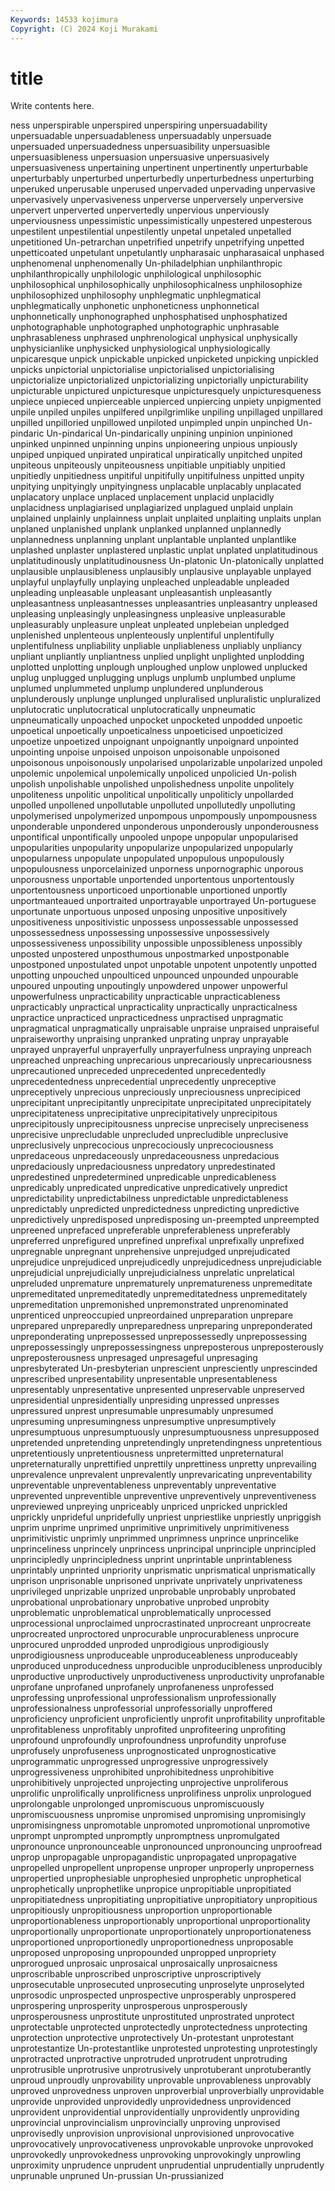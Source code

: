 ```yaml
---
Keywords: 14533 kojimura
Copyright: (C) 2024 Koji Murakami
---
```


# title

Write contents here.



ness unperspirable unperspired unperspiring unpersuadability unpersuadable unpersuadableness unpersuadably unpersuade
unpersuaded unpersuadedness unpersuasibility unpersuasible unpersuasibleness unpersuasion unpersuasive unpersuasively unpersuasiveness unpertaining
unpertinent unpertinently unperturbable unperturbably unperturbed unperturbedly unperturbedness unperturbing unperuked unperusable
unperused unpervaded unpervading unpervasive unpervasively unpervasiveness unperverse unperversely unperversive unpervert
unperverted unpervertedly unpervious unperviously unperviousness unpessimistic unpessimistically unpestered unpesterous unpestilent
unpestilential unpestilently unpetal unpetaled unpetalled unpetitioned Un-petrarchan unpetrified unpetrify unpetrifying
unpetted unpetticoated unpetulant unpetulantly unpharasaic unpharasaical unphased unphenomenal unphenomenally Un-philadelphian
unphilanthropic unphilanthropically unphilologic unphilological unphilosophic unphilosophical unphilosophically unphilosophicalness unphilosophize unphilosophized
unphilosophy unphlegmatic unphlegmatical unphlegmatically unphonetic unphoneticness unphonnetical unphonnetically unphonographed unphosphatised
unphosphatized unphotographable unphotographed unphotographic unphrasable unphrasableness unphrased unphrenological unphysical unphysically
unphysicianlike unphysicked unphysiological unphysiologically unpicaresque unpick unpickable unpicked unpicketed unpicking
unpickled unpicks unpictorial unpictorialise unpictorialised unpictorialising unpictorialize unpictorialized unpictorializing unpictorially
unpicturability unpicturable unpictured unpicturesque unpicturesquely unpicturesqueness unpiece unpieced unpierceable unpierced
unpiercing unpiety unpigmented unpile unpiled unpiles unpilfered unpilgrimlike unpiling unpillaged
unpillared unpilled unpilloried unpillowed unpiloted unpimpled unpin unpinched Un-pindaric Un-pindarical
Un-pindarically unpining unpinion unpinioned unpinked unpinned unpinning unpins unpioneering unpious
unpiously unpiped unpiqued unpirated unpiratical unpiratically unpitched unpited unpiteous unpiteously
unpiteousness unpitiable unpitiably unpitied unpitiedly unpitiedness unpitiful unpitifully unpitifulness unpitted
unpity unpitying unpityingly unpityingness unplacable unplacably unplacated unplacatory unplace unplaced
unplacement unplacid unplacidly unplacidness unplagiarised unplagiarized unplagued unplaid unplain unplained
unplainly unplainness unplait unplaited unplaiting unplaits unplan unplaned unplanished unplank
unplanked unplanned unplannedly unplannedness unplanning unplant unplantable unplanted unplantlike unplashed
unplaster unplastered unplastic unplat unplated unplatitudinous unplatitudinously unplatitudinousness Un-platonic Un-platonically
unplatted unplausible unplausibleness unplausibly unplausive unplayable unplayed unplayful unplayfully unplaying
unpleached unpleadable unpleaded unpleading unpleasable unpleasant unpleasantish unpleasantly unpleasantness unpleasantnesses
unpleasantries unpleasantry unpleased unpleasing unpleasingly unpleasingness unpleasive unpleasurable unpleasurably unpleasure
unpleat unpleated unplebeian unpledged unplenished unplenteous unplenteously unplentiful unplentifully unplentifulness
unpliability unpliable unpliableness unpliably unpliancy unpliant unpliantly unpliantness unplied unplight
unplighted unplodding unplotted unplotting unplough unploughed unplow unplowed unplucked unplug
unplugged unplugging unplugs unplumb unplumbed unplume unplumed unplummeted unplump unplundered
unplunderous unplunderously unplunge unplunged unpluralised unpluralistic unpluralized unplutocratic unplutocratical unplutocratically
unpneumatic unpneumatically unpoached unpocket unpocketed unpodded unpoetic unpoetical unpoetically unpoeticalness
unpoeticised unpoeticized unpoetize unpoetized unpoignant unpoignantly unpoignard unpointed unpointing unpoise
unpoised unpoison unpoisonable unpoisoned unpoisonous unpoisonously unpolarised unpolarizable unpolarized unpoled
unpolemic unpolemical unpolemically unpoliced unpolicied Un-polish unpolish unpolishable unpolished unpolishedness
unpolite unpolitely unpoliteness unpolitic unpolitical unpolitically unpoliticly unpollarded unpolled unpollened
unpollutable unpolluted unpollutedly unpolluting unpolymerised unpolymerized unpompous unpompously unpompousness unponderable
unpondered unponderous unponderously unponderousness unpontifical unpontifically unpooled unpope unpopular unpopularised
unpopularities unpopularity unpopularize unpopularized unpopularly unpopularness unpopulate unpopulated unpopulous unpopulously
unpopulousness unporcelainized unporness unpornographic unporous unporousness unportable unportended unportentous unportentously
unportentousness unporticoed unportionable unportioned unportly unportmanteaued unportraited unportrayable unportrayed Un-portuguese
unportunate unportuous unposed unposing unpositive unpositively unpositiveness unpositivistic unpossess unpossessable
unpossessed unpossessedness unpossessing unpossessive unpossessively unpossessiveness unpossibility unpossible unpossibleness unpossibly
unposted unpostered unposthumous unpostmarked unpostponable unpostponed unpostulated unpot unpotable unpotent
unpotently unpotted unpotting unpouched unpoulticed unpounced unpounded unpourable unpoured unpouting
unpoutingly unpowdered unpower unpowerful unpowerfulness unpracticability unpracticable unpracticableness unpracticably unpractical
unpracticality unpractically unpracticalness unpractice unpracticed unpracticedness unpractised unpragmatic unpragmatical unpragmatically
unpraisable unpraise unpraised unpraiseful unpraiseworthy unpraising unpranked unprating unpray unprayable
unprayed unprayerful unprayerfully unprayerfulness unpraying unpreach unpreached unpreaching unprecarious unprecariously
unprecariousness unprecautioned unpreceded unprecedented unprecedentedly unprecedentedness unprecedential unprecedently unpreceptive unpreceptively
unprecious unpreciously unpreciousness unprecipiced unprecipitant unprecipitantly unprecipitate unprecipitated unprecipitately unprecipitateness
unprecipitative unprecipitatively unprecipitous unprecipitously unprecipitousness unprecise unprecisely unpreciseness unprecisive unprecludable
unprecluded unprecludible unpreclusive unpreclusively unprecocious unprecociously unprecociousness unpredaceous unpredaceously unpredaceousness
unpredacious unpredaciously unpredaciousness unpredatory unpredestinated unpredestined unpredetermined unpredicable unpredicableness unpredicably
unpredicated unpredicative unpredicatively unpredict unpredictability unpredictabilness unpredictable unpredictableness unpredictably unpredicted
unpredictedness unpredicting unpredictive unpredictively unpredisposed unpredisposing un-preempted unpreempted unpreened unprefaced
unpreferable unpreferableness unpreferably unpreferred unprefigured unprefined unprefixal unprefixally unprefixed unpregnable
unpregnant unprehensive unprejudged unprejudicated unprejudice unprejudiced unprejudicedly unprejudicedness unprejudiciable unprejudicial
unprejudicially unprejudicialness unprelatic unprelatical unpreluded unpremature unprematurely unprematureness unpremeditate unpremeditated
unpremeditatedly unpremeditatedness unpremeditately unpremeditation unpremonished unpremonstrated unprenominated unprenticed unpreoccupied unpreordained
unpreparation unprepare unprepared unpreparedly unpreparedness unpreparing unpreponderated unpreponderating unprepossessed unprepossessedly
unprepossessing unprepossessingly unprepossessingness unpreposterous unpreposterously unpreposterousness unpresaged unpresageful unpresaging unpresbyterated
Un-presbyterian unprescient unpresciently unprescinded unprescribed unpresentability unpresentable unpresentableness unpresentably unpresentative
unpresented unpreservable unpreserved unpresidential unpresidentially unpresiding unpressed unpresses unpressured unprest
unpresumable unpresumably unpresumed unpresuming unpresumingness unpresumptive unpresumptively unpresumptuous unpresumptuously unpresumptuousness
unpresupposed unpretended unpretending unpretendingly unpretendingness unpretentious unpretentiously unpretentiousness unpretermitted unpreternatural
unpreternaturally unprettified unprettily unprettiness unpretty unprevailing unprevalence unprevalent unprevalently unprevaricating
unpreventability unpreventable unpreventableness unpreventably unpreventative unprevented unpreventible unpreventive unpreventively unpreventiveness
unpreviewed unpreying unpriceably unpriced unpricked unprickled unprickly unprideful unpridefully unpriest
unpriestlike unpriestly unpriggish unprim unprime unprimed unprimitive unprimitively unprimitiveness unprimitivistic
unprimly unprimmed unprimness unprince unprincelike unprinceliness unprincely unprincess unprincipal unprinciple
unprincipled unprincipledly unprincipledness unprint unprintable unprintableness unprintably unprinted unpriority unprismatic
unprismatical unprismatically unprison unprisonable unprisoned unprivate unprivately unprivateness unprivileged unprizable
unprized unprobable unprobably unprobated unprobational unprobationary unprobative unprobed unprobity unproblematic
unproblematical unproblematically unprocessed unprocessional unproclaimed unprocrastinated unprocreant unprocreate unprocreated unproctored
unprocurable unprocurableness unprocure unprocured unprodded unproded unprodigious unprodigiously unprodigiousness unproduceable
unproduceableness unproduceably unproduced unproducedness unproducible unproducibleness unproducibly unproductive unproductively unproductiveness
unproductivity unprofanable unprofane unprofaned unprofanely unprofaneness unprofessed unprofessing unprofessional unprofessionalism
unprofessionally unprofessionalness unprofessorial unprofessorially unproffered unproficiency unproficient unproficiently unprofit unprofitability
unprofitable unprofitableness unprofitably unprofited unprofiteering unprofiting unprofound unprofoundly unprofoundness unprofundity
unprofuse unprofusely unprofuseness unprognosticated unprognosticative unprogrammatic unprogressed unprogressive unprogressively unprogressiveness
unprohibited unprohibitedness unprohibitive unprohibitively unprojected unprojecting unprojective unproliferous unprolific unprolifically
unprolificness unprolifiness unprolix unprologued unprolongable unprolonged unpromiscuous unpromiscuously unpromiscuousness unpromise
unpromised unpromising unpromisingly unpromisingness unpromotable unpromoted unpromotional unpromotive unprompt unprompted
unpromptly unpromptness unpromulgated unpronounce unpronounceable unpronounced unpronouncing unproofread unprop unpropagable
unpropagandistic unpropagated unpropagative unpropelled unpropellent unpropense unproper unproperly unproperness unpropertied
unprophesiable unprophesied unprophetic unprophetical unprophetically unprophetlike unpropice unpropitiable unpropitiated unpropitiatedness
unpropitiating unpropitiative unpropitiatory unpropitious unpropitiously unpropitiousness unproportion unproportionable unproportionableness unproportionably
unproportional unproportionality unproportionally unproportionate unproportionately unproportionateness unproportioned unproportionedly unproportionedness unproposable
unproposed unproposing unpropounded unpropped unpropriety unprorogued unprosaic unprosaical unprosaically unprosaicness
unproscribable unproscribed unproscriptive unproscriptively unprosecutable unprosecuted unprosecuting unproselyte unproselyted unprosodic
unprospected unprospective unprosperably unprospered unprospering unprosperity unprosperous unprosperously unprosperousness unprostitute
unprostituted unprostrated unprotect unprotectable unprotected unprotectedly unprotectedness unprotecting unprotection unprotective
unprotectively Un-protestant unprotestant unprotestantize Un-protestantlike unprotested unprotesting unprotestingly unprotracted unprotractive
unprotruded unprotrudent unprotruding unprotrusible unprotrusive unprotrusively unprotuberant unprotuberantly unproud unproudly
unprovability unprovable unprovableness unprovably unproved unprovedness unproven unproverbial unproverbially unprovidable
unprovide unprovided unprovidedly unprovidedness unprovidenced unprovident unprovidential unprovidentially unprovidently unproviding
unprovincial unprovincialism unprovincially unproving unprovised unprovisedly unprovision unprovisional unprovisioned unprovocative
unprovocatively unprovocativeness unprovokable unprovoke unprovoked unprovokedly unprovokedness unprovoking unprovokingly unprowling
unproximity unprudence unprudent unprudential unprudentially unprudently unprunable unpruned Un-prussian Un-prussianized
